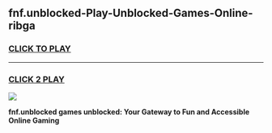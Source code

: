 
## fnf.unblocked-Play-Unblocked-Games-Online-ribga
<h3>
<a href="https://premium76.site?title=fnf.unblocked&ref=25A">CLICK TO PLAY</a></h3>
<hr>

<h3>
<a href="https://premium76.site?title=fnf.unblocked&ref=25A">CLICK 2 PLAY</a>
  
</h3>

<a href="https://premium76.site?title=fnf.unblocked&ref=25A"><img src="https://clearcache.store/games.png"></a>


**fnf.unblocked games unblocked: Your Gateway to Fun and Accessible Online Gaming**
